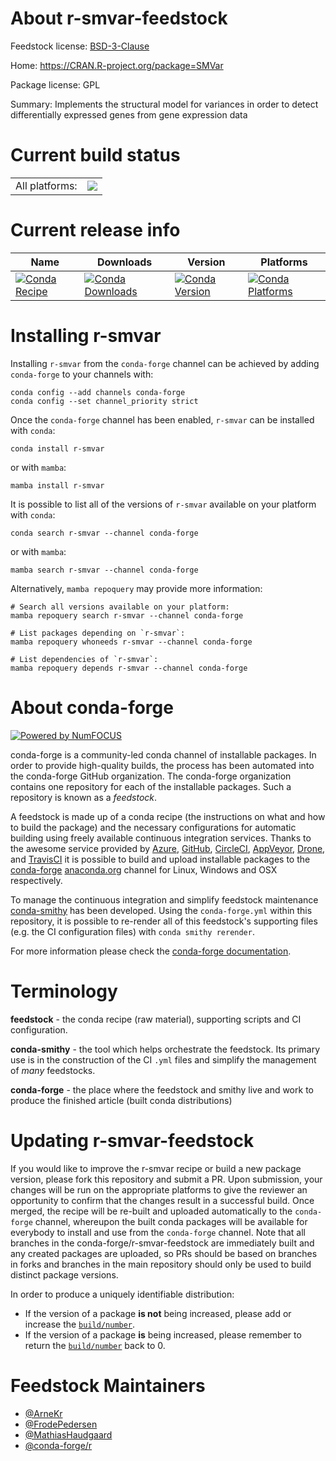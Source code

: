 About r-smvar-feedstock
=======================

Feedstock license: [BSD-3-Clause](https://github.com/conda-forge/r-smvar-feedstock/blob/main/LICENSE.txt)

Home: https://CRAN.R-project.org/package=SMVar

Package license: GPL

Summary: Implements the structural model for variances in order to detect differentially expressed genes from gene expression data

Current build status
====================


<table><tr><td>All platforms:</td>
    <td>
      <a href="https://dev.azure.com/conda-forge/feedstock-builds/_build/latest?definitionId=1632&branchName=main">
        <img src="https://dev.azure.com/conda-forge/feedstock-builds/_apis/build/status/r-smvar-feedstock?branchName=main">
      </a>
    </td>
  </tr>
</table>

Current release info
====================

| Name | Downloads | Version | Platforms |
| --- | --- | --- | --- |
| [![Conda Recipe](https://img.shields.io/badge/recipe-r--smvar-green.svg)](https://anaconda.org/conda-forge/r-smvar) | [![Conda Downloads](https://img.shields.io/conda/dn/conda-forge/r-smvar.svg)](https://anaconda.org/conda-forge/r-smvar) | [![Conda Version](https://img.shields.io/conda/vn/conda-forge/r-smvar.svg)](https://anaconda.org/conda-forge/r-smvar) | [![Conda Platforms](https://img.shields.io/conda/pn/conda-forge/r-smvar.svg)](https://anaconda.org/conda-forge/r-smvar) |

Installing r-smvar
==================

Installing `r-smvar` from the `conda-forge` channel can be achieved by adding `conda-forge` to your channels with:

```
conda config --add channels conda-forge
conda config --set channel_priority strict
```

Once the `conda-forge` channel has been enabled, `r-smvar` can be installed with `conda`:

```
conda install r-smvar
```

or with `mamba`:

```
mamba install r-smvar
```

It is possible to list all of the versions of `r-smvar` available on your platform with `conda`:

```
conda search r-smvar --channel conda-forge
```

or with `mamba`:

```
mamba search r-smvar --channel conda-forge
```

Alternatively, `mamba repoquery` may provide more information:

```
# Search all versions available on your platform:
mamba repoquery search r-smvar --channel conda-forge

# List packages depending on `r-smvar`:
mamba repoquery whoneeds r-smvar --channel conda-forge

# List dependencies of `r-smvar`:
mamba repoquery depends r-smvar --channel conda-forge
```


About conda-forge
=================

[![Powered by
NumFOCUS](https://img.shields.io/badge/powered%20by-NumFOCUS-orange.svg?style=flat&colorA=E1523D&colorB=007D8A)](https://numfocus.org)

conda-forge is a community-led conda channel of installable packages.
In order to provide high-quality builds, the process has been automated into the
conda-forge GitHub organization. The conda-forge organization contains one repository
for each of the installable packages. Such a repository is known as a *feedstock*.

A feedstock is made up of a conda recipe (the instructions on what and how to build
the package) and the necessary configurations for automatic building using freely
available continuous integration services. Thanks to the awesome service provided by
[Azure](https://azure.microsoft.com/en-us/services/devops/), [GitHub](https://github.com/),
[CircleCI](https://circleci.com/), [AppVeyor](https://www.appveyor.com/),
[Drone](https://cloud.drone.io/welcome), and [TravisCI](https://travis-ci.com/)
it is possible to build and upload installable packages to the
[conda-forge](https://anaconda.org/conda-forge) [anaconda.org](https://anaconda.org/)
channel for Linux, Windows and OSX respectively.

To manage the continuous integration and simplify feedstock maintenance
[conda-smithy](https://github.com/conda-forge/conda-smithy) has been developed.
Using the ``conda-forge.yml`` within this repository, it is possible to re-render all of
this feedstock's supporting files (e.g. the CI configuration files) with ``conda smithy rerender``.

For more information please check the [conda-forge documentation](https://conda-forge.org/docs/).

Terminology
===========

**feedstock** - the conda recipe (raw material), supporting scripts and CI configuration.

**conda-smithy** - the tool which helps orchestrate the feedstock.
                   Its primary use is in the construction of the CI ``.yml`` files
                   and simplify the management of *many* feedstocks.

**conda-forge** - the place where the feedstock and smithy live and work to
                  produce the finished article (built conda distributions)


Updating r-smvar-feedstock
==========================

If you would like to improve the r-smvar recipe or build a new
package version, please fork this repository and submit a PR. Upon submission,
your changes will be run on the appropriate platforms to give the reviewer an
opportunity to confirm that the changes result in a successful build. Once
merged, the recipe will be re-built and uploaded automatically to the
`conda-forge` channel, whereupon the built conda packages will be available for
everybody to install and use from the `conda-forge` channel.
Note that all branches in the conda-forge/r-smvar-feedstock are
immediately built and any created packages are uploaded, so PRs should be based
on branches in forks and branches in the main repository should only be used to
build distinct package versions.

In order to produce a uniquely identifiable distribution:
 * If the version of a package **is not** being increased, please add or increase
   the [``build/number``](https://docs.conda.io/projects/conda-build/en/latest/resources/define-metadata.html#build-number-and-string).
 * If the version of a package **is** being increased, please remember to return
   the [``build/number``](https://docs.conda.io/projects/conda-build/en/latest/resources/define-metadata.html#build-number-and-string)
   back to 0.

Feedstock Maintainers
=====================

* [@ArneKr](https://github.com/ArneKr/)
* [@FrodePedersen](https://github.com/FrodePedersen/)
* [@MathiasHaudgaard](https://github.com/MathiasHaudgaard/)
* [@conda-forge/r](https://github.com/conda-forge/r/)

